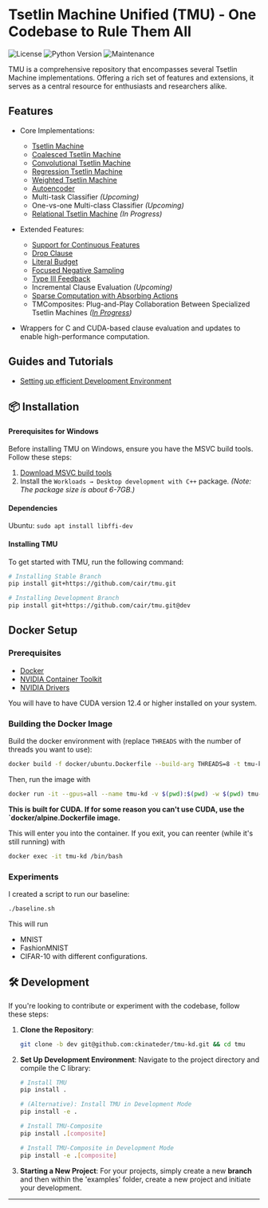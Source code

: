 # Tsetlin Machine Unified (TMU) - One Codebase to Rule Them All
![License](https://img.shields.io/github/license/cair/tmu.svg?style=flat-square) ![Python Version](https://img.shields.io/pypi/pyversions/tmu.svg?style=flat-square) ![Maintenance](https://img.shields.io/maintenance/yes/2024?style=flat-square)

TMU is a comprehensive repository that encompasses several Tsetlin Machine implementations. Offering a rich set of features and extensions, it serves as a central resource for enthusiasts and researchers alike.

## Features
- Core Implementations:
    - [Tsetlin Machine](https://arxiv.org/abs/1804.01508)
    - [Coalesced Tsetlin Machine](https://arxiv.org/abs/2108.07594)
    - [Convolutional Tsetlin Machine](https://arxiv.org/abs/1905.09688)
    - [Regression Tsetlin Machine](https://royalsocietypublishing.org/doi/full/10.1098/rsta.2019.0165)
    - [Weighted Tsetlin Machine](https://ieeexplore.ieee.org/document/9316190)
    - [Autoencoder](https://arxiv.org/abs/2301.00709)
    - Multi-task Classifier *(Upcoming)*
    - One-vs-one Multi-class Classifier *(Upcoming)*
    - [Relational Tsetlin Machine](https://link.springer.com/article/10.1007/s10844-021-00682-5) *(In Progress)*

- Extended Features:
    - [Support for Continuous Features](https://arxiv.org/abs/1905.04199)
    - [Drop Clause](https://arxiv.org/abs/2105.14506)
    - [Literal Budget](https://arxiv.org/abs/2301.08190)
    - [Focused Negative Sampling](https://ieeexplore.ieee.org/document/9923859)
    - [Type III Feedback](https://arxiv.org/abs/2309.06315)
    - Incremental Clause Evaluation *(Upcoming)*
    - [Sparse Computation with Absorbing Actions](https://arxiv.org/abs/2310.11481)
    - TMComposites: Plug-and-Play Collaboration Between Specialized Tsetlin Machines *([In Progress](https://arxiv.org/abs/2309.04801))*

- Wrappers for C and CUDA-based clause evaluation and updates to enable high-performance computation.

## Guides and Tutorials
- [Setting up efficient Development Environment](docs/tutorials/devcontainers/devcontainers.md)

## 📦 Installation

#### **Prerequisites for Windows**
Before installing TMU on Windows, ensure you have the MSVC build tools. Follow these steps:
1. [Download MSVC build tools](https://visualstudio.microsoft.com/visual-cpp-build-tools/)
2. Install the `Workloads → Desktop development with C++` package. *(Note: The package size is about 6-7GB.)*

#### **Dependencies**
Ubuntu: `sudo apt install libffi-dev`

#### **Installing TMU**
To get started with TMU, run the following command:
```bash
# Installing Stable Branch
pip install git+https://github.com/cair/tmu.git

# Installing Development Branch
pip install git+https://github.com/cair/tmu.git@dev
```

## Docker Setup

### Prerequisites

- [Docker](https://docs.docker.com/get-docker/)
- [NVIDIA Container Toolkit](https://docs.nvidia.com/datacenter/cloud-native/container-toolkit/install-guide.html)
- [NVIDIA Drivers](https://www.nvidia.com/Download/index.aspx)

You will have to have CUDA version 12.4 or higher installed on your system. 

### Building the Docker Image

Build the docker environment with (replace `THREADS` with the number of threads you want to use):

```bash
docker build -f docker/ubuntu.Dockerfile --build-arg THREADS=8 -t tmu-kd:ubuntu .
```

Then, run the image with

```bash
docker run -it --gpus=all --name tmu-kd -v $(pwd):$(pwd) -w $(pwd) tmu-kd:ubuntu /bin/bash
```

**This is built for CUDA. If for some reason you can't use CUDA, use the `docker/alpine.Dockerfile image.**

This will enter you into the container. If you exit, you can reenter (while it's still running) with

```bash
docker exec -it tmu-kd /bin/bash
```

### Experiments

I created a script to run our baseline:

```bash
./baseline.sh
```

This will run 
- MNIST
- FashionMNIST
- CIFAR-10
with different configurations.

## 🛠 Development

If you're looking to contribute or experiment with the codebase, follow these steps:

1. **Clone the Repository**:
   ```bash
   git clone -b dev git@github.com:ckinateder/tmu-kd.git && cd tmu
   ```

2. **Set Up Development Environment**:
   Navigate to the project directory and compile the C library:
   ```bash
   # Install TMU
   pip install .
   
   # (Alternative): Install TMU in Development Mode
   pip install -e .
   
   # Install TMU-Composite
   pip install .[composite]
   
   # Install TMU-Composite in Development Mode
   pip install -e .[composite]
   ```

3. **Starting a New Project**:
   For your projects, simply create a new **branch** and then within the 'examples' folder, create a new project and initiate your development.

---
